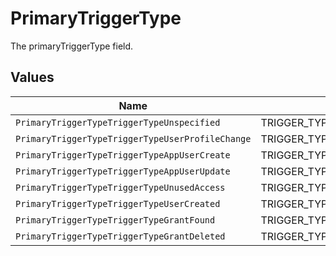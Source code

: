 # PrimaryTriggerType

The primaryTriggerType field.


## Values

| Name                                             | Value                                            |
| ------------------------------------------------ | ------------------------------------------------ |
| `PrimaryTriggerTypeTriggerTypeUnspecified`       | TRIGGER_TYPE_UNSPECIFIED                         |
| `PrimaryTriggerTypeTriggerTypeUserProfileChange` | TRIGGER_TYPE_USER_PROFILE_CHANGE                 |
| `PrimaryTriggerTypeTriggerTypeAppUserCreate`     | TRIGGER_TYPE_APP_USER_CREATE                     |
| `PrimaryTriggerTypeTriggerTypeAppUserUpdate`     | TRIGGER_TYPE_APP_USER_UPDATE                     |
| `PrimaryTriggerTypeTriggerTypeUnusedAccess`      | TRIGGER_TYPE_UNUSED_ACCESS                       |
| `PrimaryTriggerTypeTriggerTypeUserCreated`       | TRIGGER_TYPE_USER_CREATED                        |
| `PrimaryTriggerTypeTriggerTypeGrantFound`        | TRIGGER_TYPE_GRANT_FOUND                         |
| `PrimaryTriggerTypeTriggerTypeGrantDeleted`      | TRIGGER_TYPE_GRANT_DELETED                       |